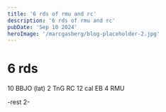 ```yaml
---
title: '6 rds of rmu and rc'
description: '6 rds of rmu and rc'
pubDate: 'Sep 10 2024'
heroImage: '/marcgasberg/blog-placeholder-2.jpg'
---
```

# 6 rds
10 BBJO (lat) 
2 TnG RC 
12 cal EB 
4 RMU 

-rest 2-
